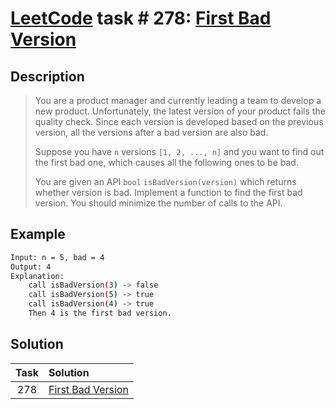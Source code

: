 # [LeetCode][leetcode] task # 278: [First Bad Version][task]

Description
-----------

> You are a product manager and currently leading a team to develop a new product.
> Unfortunately, the latest version of your product fails the quality check.
> Since each version is developed based on the previous version,
> all the versions after a bad version are also bad.
> 
> Suppose you have `n` versions `[1, 2, ..., n]` and you want to find out
> the first bad one, which causes all the following ones to be bad.
> 
> You are given an API `bool` `isBadVersion(version)` which returns
> whether version is bad. Implement a function to find the first bad version.
> You should minimize the number of calls to the API.

 Example
-------

```sh
Input: n = 5, bad = 4
Output: 4
Explanation:
    call isBadVersion(3) -> false
    call isBadVersion(5) -> true
    call isBadVersion(4) -> true
    Then 4 is the first bad version.
```

Solution
--------

| Task | Solution                      |
|:----:|:------------------------------|
| 278  | [First Bad Version][solution] |


[leetcode]: <http://leetcode.com/>
[task]: <https://leetcode.com/problems/first-bad-version/>
[solution]: <https://github.com/wellaxis/praxis-leetcode/blob/main/src/main/java/com/witalis/praxis/leetcode/task/h3/p278/option/Practice.java>
